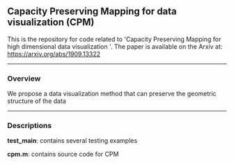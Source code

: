 ## Capacity Preserving Mapping for data visualization (CPM)

This is the repository for code related to 'Capacity Preserving Mapping for high dimensional data visualization '. The paper is available on the Arxiv at: https://arxiv.org/abs/1909.13322

***

### Overview
We propose a data visualization method that can preserve the geometric structure of the data 

***

### Descriptions
**test_main**: contains several testing examples

**cpm.m**: contains source code for CPM
